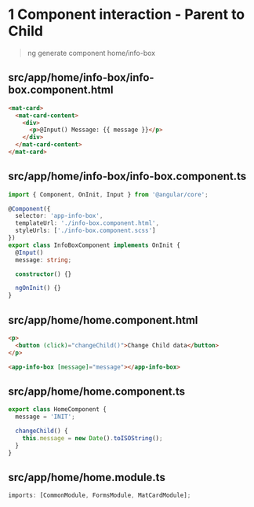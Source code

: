 # 1 Component interaction - Parent to Child

> ng generate component home/info-box

## src/app/home/info-box/info-box.component.html

```html
<mat-card>
  <mat-card-content>
    <div>
      <p>@Input() Message: {{ message }}</p>
    </div>
  </mat-card-content>
</mat-card>
```

## src/app/home/info-box/info-box.component.ts

```ts
import { Component, OnInit, Input } from '@angular/core';

@Component({
  selector: 'app-info-box',
  templateUrl: './info-box.component.html',
  styleUrls: ['./info-box.component.scss']
})
export class InfoBoxComponent implements OnInit {
  @Input()
  message: string;

  constructor() {}

  ngOnInit() {}
}
```

## src/app/home/home.component.html

```html
<p>
  <button (click)="changeChild()">Change Child data</button>
</p>

<app-info-box [message]="message"></app-info-box>
```

## src/app/home/home.component.ts

```ts
export class HomeComponent {
  message = 'INIT';

  changeChild() {
    this.message = new Date().toISOString();
  }
}
```

## src/app/home/home.module.ts

```ts
imports: [CommonModule, FormsModule, MatCardModule];
```
